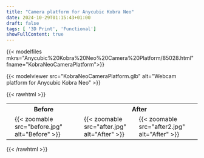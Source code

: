 ```yaml
---
title: "Camera platform for Anycubic Kobra Neo"
date: 2024-10-29T01:15:43+01:00
draft: false
tags: [ '3D Print', 'Functional']
showFullContent: true
---
```


{{< modelfiles mkrs="Anycubic%20Kobra%20Neo%20Camera%20Platform/85028.html" fname="KobraNeoCameraPlatform">}}

{{< modelviewer src="KobraNeoCameraPlatform.glb" alt="Webcam platform for Anycubic Kobra Neo" >}}

{{< rawhtml >}}
<table>
    <tr>
        <th style="text-align:center">Before</th>
        <th style="text-align:center" colspan=2>After</th>
    </tr>
    <tr>
        <td style="padding-left:22px;padding-right:22px;">
            {{< zoomable src="before.jpg" alt="Before" >}}
        </td>
        <td style="border-right:0px;">
            {{< zoomable src="after.jpg" alt="After" >}}
        </td>
        <td style="border-left:0px;padding-left:0px;">
            {{< zoomable src="after2.jpg" alt="After" >}}
        </td>
    </tr>
</table>
{{< /rawhtml >}}
